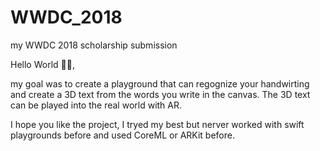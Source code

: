 # WWDC_2018
my WWDC 2018 scholarship submission

Hello World 👋🏻,

my goal was to create a playground that can regognize your handwirting and create a 3D text from the words you write in the canvas. The 3D text can be played into the real world with AR. 

I hope you like the project, I tryed my best but nerver worked with swift playgrounds before and used CoreML or ARKit before.
